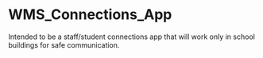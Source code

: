 # WMS_Connections_App
Intended to be a staff/student connections app that will work only in school buildings for safe communication.
